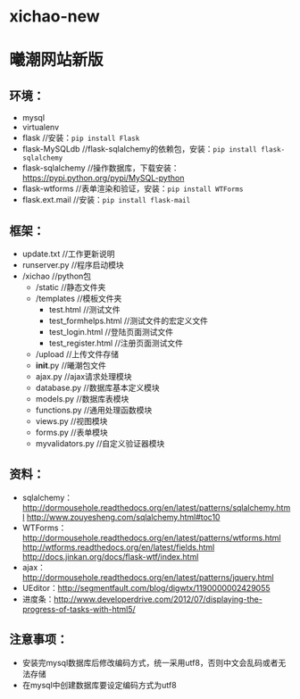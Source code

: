 # xichao-new
曦潮网站新版
====================

环境：
--------------------
 * mysql 
 * virtualenv
 * flask             //安装：`pip install Flask`
 * flask-MySQLdb     //flask-sqlalchemy的依赖包，安装：`pip install flask-sqlalchemy`
 * flask-sqlalchemy  //操作数据库，下载安装：https://pypi.python.org/pypi/MySQL-python
 * flask-wtforms     //表单渲染和验证，安装：`pip install WTForms`
 * flask.ext.mail    //安装：`pip install flask-mail`


框架：
--------------------
 * update.txt    //工作更新说明
 * runserver.py    //程序启动模块
 * /xichao    //python包
   + /static    //静态文件夹
   + /templates    //模板文件夹
     - test.html    //测试文件
     - test_formhelps.html    //测试文件的宏定义文件
     - test_login.html    //登陆页面测试文件
     - test_register.html    //注册页面测试文件
   + /upload    //上传文件存储
   + __init__.py    //曦潮包文件
   + ajax.py    //ajax请求处理模块
   + database.py    //数据库基本定义模块
   + models.py    //数据库表模块
   + functions.py    //通用处理函数模块
   + views.py    //视图模块
   + forms.py    //表单模块
   + myvalidators.py    //自定义验证器模块

资料：
--------------------
 * sqlalchemy：http://dormousehole.readthedocs.org/en/latest/patterns/sqlalchemy.html
               http://www.zouyesheng.com/sqlalchemy.html#toc10
 * WTForms：http://dormousehole.readthedocs.org/en/latest/patterns/wtforms.html
            http://wtforms.readthedocs.org/en/latest/fields.html
            http://docs.jinkan.org/docs/flask-wtf/index.html
 * ajax：http://dormousehole.readthedocs.org/en/latest/patterns/jquery.html
 * UEditor：http://segmentfault.com/blog/digwtx/1190000002429055
 * 进度条：http://www.developerdrive.com/2012/07/displaying-the-progress-of-tasks-with-html5/

注意事项：
--------------------
 * 安装完mysql数据库后修改编码方式，统一采用utf8，否则中文会乱码或者无法存储
 * 在mysql中创建数据库要设定编码方式为utf8
